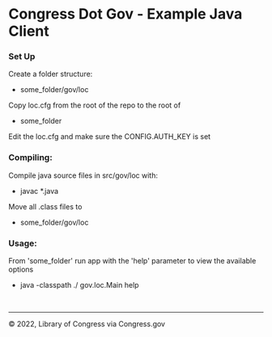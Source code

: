 # Congress Dot Gov - Example Java Client

### Set Up

Create a folder structure:
- some_folder/gov/loc

Copy loc.cfg from the root of the repo to the root of
- some_folder

Edit the loc.cfg and make sure the CONFIG.AUTH_KEY is set

### Compiling:

Compile java source files in src/gov/loc with: 
- javac *.java

Move all .class files to
- some_folder/gov/loc

### Usage:
From 'some_folder' run app with the 'help' parameter to view the available options
- java -classpath ./ gov.loc.Main help

<p>&nbsp;</p>

---
© 2022, Library of Congress via Congress.gov